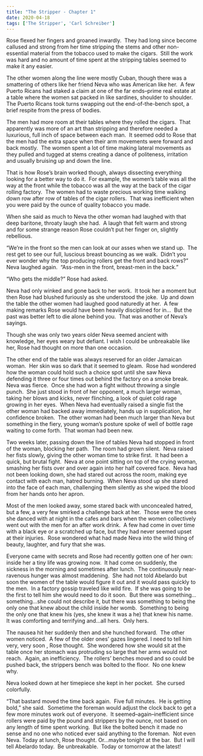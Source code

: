 ```yaml
---
title: "The Stripper - Chapter 1"
date: 2020-04-18
tags: ['The Stripper', 'Carl Schreiber']
---
```


Rose flexed her fingers and groaned inwardly.  They had long since become callused and strong from her time stripping the stems and other non-essential material from the tobacco used to make the cigars.  Still the work was hard and no amount of time spent at the stripping tables seemed to make it any easier.

The other women along the line were mostly Cuban, though there was a smattering of others like her friend Neva who was American like her.  A few Puerto Ricans had staked a claim at one of the far ends–prime real estate at a table where the women sat packed in like sardines, shoulder to shoulder.  The Puerto Ricans took turns swapping out the end-of-the-bench spot, a brief respite from the press of bodies.

The men had more room at their tables where they rolled the cigars.  That apparently was more of an art than stripping and therefore needed a luxurious, full inch of space between each man.  It seemed odd to Rose that the men had the extra space when their arm movements were forward and back mostly.  The women spent a lot of time making lateral movements as they pulled and tugged at stems creating a dance of politeness, irritation and usually bruising up and down the line.

That is how Rose’s brain worked though, always dissecting everything looking for a better way to do it.  For example, the women’s table was all the way at the front while the tobacco was all the way at the back of the cigar rolling factory.  The women had to waste precious working time walking down row after row of tables of the cigar rollers.  That was inefficient when you were paid by the ounce of quality tobacco you made.

When she said as much to Neva the other woman had laughed with that deep baritone, throaty laugh she had.  A laugh that felt warm and strong and for some strange reason Rose couldn’t put her finger on, slightly rebellious.

“We’re in the front so the men can look at our asses when we stand up.  The rest get to see our full, luscious breast bouncing as we walk.  Didn’t you ever wonder why the top producing rollers get the front and back rows?”  Neva laughed again.  “Ass-men in the front, breast-men in the back.”

“Who gets the middle?” Rose had asked.

Neva had only winked and gone back to her work.  It took her a moment but then Rose had blushed furiously as she understood the joke.  Up and down the table the other women had laughed good naturedly at her.  A few making remarks Rose would have been heavily disciplined for in…  But the past was better left to die alone behind you.  That was another of Neva’s sayings.

Though she was only two years older Neva seemed ancient with knowledge, her eyes weary but defiant. I wish I could be unbreakable like her, Rose had thought on more than one occasion.

The other end of the table was always reserved for an older Jamaican woman.  Her skin was so dark that it seemed to gleam.  Rose had wondered how the woman could hold such a choice spot until she saw Neva defending it three or four times out behind the factory on a smoke break.  Neva was fierce.  Once she had won a fight without throwing a single punch.  She just stood in front of her opponent, a much larger woman, taking her blows and kicks, never flinching, a look of quiet cold rage growing in her eyes.  When Neva had eventually raised a single fist the other woman had backed away immediately, hands up in supplication, her confidence broken.  The other woman had been much larger than Neva but something in the fiery, young woman’s posture spoke of well of bottle rage waiting to come forth.  That woman had been new.

Two weeks later, passing down the line of tables Neva had stopped in front of the woman, blocking her path.  The room had grown silent.  Neva raised her fists slowly, giving the other woman time to strike first.  It had been a quick, but brutal fight.  Neva at one point sitting on top of the crying woman, smashing her fists over and over again into her half covered face.  Neva had not been looking down, she had stared out across the room, making eye contact with each man, hatred burning.  When Neva stood up she stared into the face of each man, challenging them silently as she wiped the blood from her hands onto her apron.

Most of the men looked away, some stared back with unconcealed hatred, but a few, a very few smirked a challenge back at her.  Those were the ones she danced with at night in the cafes and bars when the women collectively went out with the men for an after work drink.  A few had come in over time with a black eye or a scratched up face, but they had never seemed upset at their injuries.  Rose wondered what had made Neva into the wild thing of beauty, laughter, and fury that she was.

Everyone came with secrets and Rose had recently gotten one of her own: inside her a tiny life was growing now.  It had come on suddenly, the sickness in the morning and sometimes after lunch.  The continuously near-ravenous hunger was almost maddening.  She had not told Abelardo but soon the women of the table would figure it out and it would pass quickly to the men.  In a factory gossip traveled like wild fire.  If she was going to be the first to tell him she would need to do it soon.  But there was something…something…she could not describe it, but there was something to being the only one that knew about the child inside her womb.  Something to being the only one that knew his (yes, she knew it was a he) that knew his name.  It was comforting and terrifying and…all hers.  Only hers.

The nausea hit her suddenly then and she hunched forward.  The other women noticed.  A few of the older ones’ gazes lingered. I need to tell him very, very soon , Rose thought.  She wondered how she would sit at the table once her stomach was protruding so large that her arms would not reach.  Again, an inefficiency.  The rollers’ benches moved and so could be pushed back, the strippers bench was bolted to the floor.  No one knew why.

Neva looked down at her timepiece she kept in her pocket.  She cursed colorfully.

“That bastard moved the time back again.  Five full minutes.  He is getting bold,” she said.  Sometime the foreman would adjust the clock back to get a few more minutes work out of everyone.  It seemed–again–inefficient since rollers were paid by the pound and strippers by the ounce, not based on any length of time spent working.  But like the bolted bench it made no sense and no one who noticed ever said anything to the foreman.  Not even Neva. Today at lunch, Rose thought. Or…maybe tonight at the bar.  But I will tell Abelardo today.  Be unbreakable.  Today or tomorrow at the latest!
